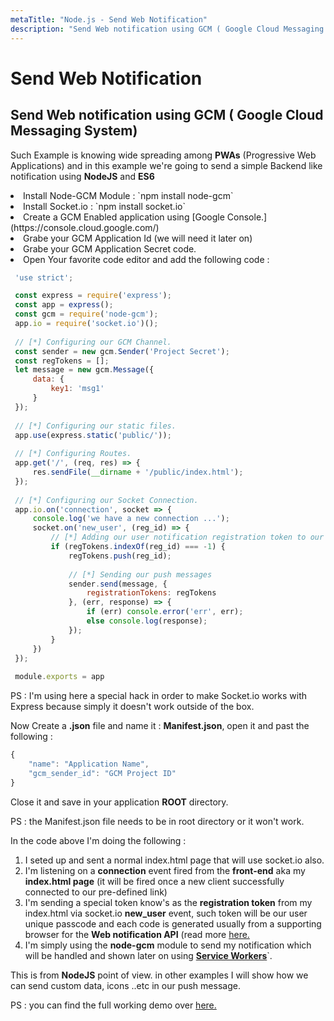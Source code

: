 ```yaml
---
metaTitle: "Node.js - Send Web Notification"
description: "Send Web notification using GCM ( Google Cloud Messaging System)"
---
```


# Send Web Notification



## Send Web notification using GCM ( Google Cloud Messaging System)


Such Example is knowing wide spreading among **PWAs** (Progressive Web Applications) and in this example we're going to send a simple Backend like notification using **NodeJS** and **ES6**

<li>
Install Node-GCM Module : `npm install node-gcm`
</li>
<li>
Install Socket.io : `npm install socket.io`
</li>
<li>
Create a GCM Enabled application using [Google Console.](https://console.cloud.google.com/)
</li>
<li>
Grabe your GCM Application Id (we will need it later on)
</li>
<li>
Grabe your GCM Application Secret code.
</li>
<li>
Open Your favorite code editor and add the following code :

```js
 'use strict';

 const express = require('express');
 const app = express();
 const gcm = require('node-gcm');
 app.io = require('socket.io')();
 
 // [*] Configuring our GCM Channel.
 const sender = new gcm.Sender('Project Secret');
 const regTokens = [];
 let message = new gcm.Message({
     data: {
         key1: 'msg1'
     }
 });
 
 // [*] Configuring our static files.
 app.use(express.static('public/'));
 
 // [*] Configuring Routes.
 app.get('/', (req, res) => {
     res.sendFile(__dirname + '/public/index.html');
 });
 
 // [*] Configuring our Socket Connection.
 app.io.on('connection', socket => {
     console.log('we have a new connection ...');
     socket.on('new_user', (reg_id) => {
         // [*] Adding our user notification registration token to our list typically hided in a secret place.
         if (regTokens.indexOf(reg_id) === -1) {
             regTokens.push(reg_id);
 
             // [*] Sending our push messages
             sender.send(message, {
                 registrationTokens: regTokens
             }, (err, response) => {
                 if (err) console.error('err', err);
                 else console.log(response);
             });
         }
     })
 });
  
 module.exports = app

```


</li>

> 
<p>PS : I'm using here a special hack in order to make Socket.io works
with Express because simply it doesn't work outside of the box.</p>


Now Create a **.json** file and name it : **Manifest.json**, open it and past the following :

```js
{
    "name": "Application Name",
    "gcm_sender_id": "GCM Project ID"
}

```

Close it and save in your application **ROOT** directory.

> 
PS : the Manifest.json file needs to be in root directory or it won't work.


In the code above I'm doing the following :

1. I seted up and sent a normal index.html page that will use socket.io also.
1. I'm listening on a **connection** event fired from the **front-end** aka my **index.html page** (it will be fired once a new client successfully connected to our pre-defined link)
1. I'm sending a special token know's as the **registration token** from my index.html via socket.io **new_user** event, such token will be our user unique passcode and each code is generated usually from a supporting browser for the **Web notification API** (read more [here.](https://developer.mozilla.org/en/docs/Web/API/notification)
1. I'm simply using the **node-gcm** module to send my notification which will be handled and shown later on using [**Service Workers**](https://developer.mozilla.org/en-US/docs/Web/API/Service_Worker_API)`.

This is from **NodeJS** point of view. in other examples I will show how we can send custom data, icons ..etc in our push message.

> 
PS : you can find the full working demo over [here.](https://github.com/houssem-yahiaoui/webpush-notification)


